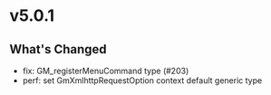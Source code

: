 # v5.0.1

## What's Changed

- fix: GM_registerMenuCommand type (#203)
- perf: set GmXmlhttpRequestOption context default generic type
